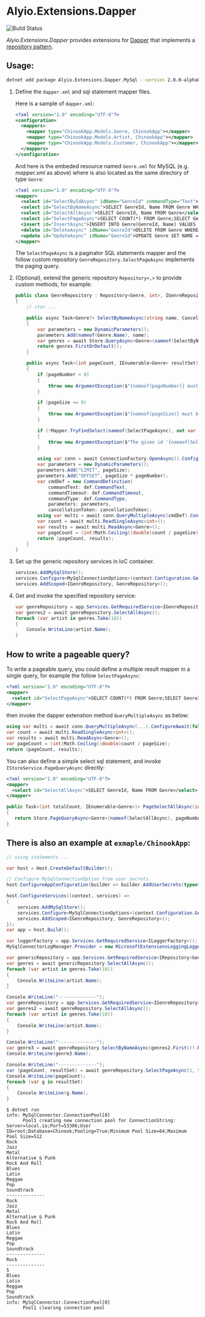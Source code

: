 # Alyio.Extensions.Dapper

![Build Status](https://github.com/ousiax/Alyio.Extensions.Dapper/actions/workflows/ci.yml/badge.svg?branch=main)

_Alyio.Extensions.Dapper_ provides extensions for [Dapper](https://github.com/DapperLib/Dapper) that implements a [repository pattern](https://martinfowler.com/eaaCatalog/repository.html).

## Usage:

```sh
dotnet add package Alyio.Extensions.Dapper.MySql --version 2.0.0-alpha01
```

1. Define the `dapper.xml` and sql statement mapper files.

    Here is a sample of `dapper.xml`:

    ```xml
    <?xml version="1.0" encoding="UTF-8"?>
    <configuration>
      <mappers>
        <mapper type="ChinookApp.Models.Genre, ChinookApp"></mapper>
        <mapper type="ChinookApp.Models.Artist, ChinookApp"></mapper>
        <mapper type="ChinookApp.Models.Customer, ChinookApp"></mapper>
      </mappers>
    </configuration>
    ```

    And here is the embeded resource named `Genre.xml` for MySQL (e.g. _mapper.xml_ as above) where is also located as the same directory of type `Genre`:

    ```xml
    <?xml version="1.0" encoding="UTF-8"?>
    <mapper>
      <select id="SelectByIdAsync" idName="GenreId" commandType="Text">SELECT GenreId, Name FROM Genre WHERE GenreId = @GenreId</select>
      <select id="SelectByNameAsync">SELECT GenreId, Name FROM Genre WHERE Name = @Name</select>
      <select id="SelectAllAsync">SELECT GenreId, Name FROM Genre</select>
      <select id="SelectPageAsync">SELECT COUNT(*) FROM Genre;SELECT GenreId, Name FROM Genre LIMIT @LIMIT OFFSET @OFFSET;</select>
      <insert id="InsertAsync">INSERT INTO Genre(GenreId, Name) VALUES (@GenreId, @Name)</insert>
      <delete id="DeleteAsync" idName="GenreId">DELETE FROM Genre WHERE GenreId = @GenreId</delete>
      <update id="UpdateAsync" idName="GenreId">UPDATE Genre SET NAME = @Name WHERE GenreId = @GenreId</update>
    </mapper>
    ```
    
    The `SelectPageAsync` is a paginator SQL statements mapper and the follow custom repository `GenreRepository.SelectPageAsync` implements the paging query.

2. (Optional), extend the generic repository `Repository<,>` to provide custom methods, for example:

    ```cs
    public class GenreRepository : Repository<Genre, int>, IGenreRepository
    {
        // ctor ...

        public async Task<Genre?> SelectByNameAsync(string name, CancellationToken cancellationToken = default)
        {
            var parameters = new DynamicParameters();
            parameters.Add(nameof(Genre.Name), name);
            var genres = await Store.QueryAsync<Genre>(nameof(SelectByNameAsync), parameters, cancellationToken).ConfigureAwait(false);
            return genres.FirstOrDefault();
        }

        public async Task<(int pageCount, IEnumerable<Genre> resultSet)> SelectPageAsync(int pageNumber, int pageSize, CancellationToken cancellationToken = default)
        {
            if (pageNumber < 0)
            {
                throw new ArgumentException($"{nameof(pageNumber)} must be greater than or equal to zero.");
            }

            if (pageSize <= 0)
            {
                throw new ArgumentException($"{nameof(pageSize)} must be greater than zero.");
            }

            if (!Mapper.TryFindSelect(nameof(SelectPageAsync), out var def))
            {
                throw new ArgumentException($"The given id '{nameof(SelectPageAsync)}' was not present in the mapper.");
            }

            using var conn = await ConnectionFactory.OpenAsync().ConfigureAwait(false);
            var parameters = new DynamicParameters();
            parameters.Add("LIMIT", pageSize);
            parameters.Add("OFFSET", pageSize * pageNumber);
            var cmdDef = new CommandDefinition(
                commandText: def.CommandText,
                commandTimeout: def.CommandTimeout,
                commandType: def.CommandType,
                parameters: parameters,
                cancellationToken: cancellationToken);
            using var multi = await conn.QueryMultipleAsync(cmdDef).ConfigureAwait(false);
            var count = await multi.ReadSingleAsync<int>();
            var results = await multi.ReadAsync<Genre>();
            var pageCount = (int)Math.Ceiling((double)count / pageSize);
            return (pageCount, results);
        }
    }
    ```

3. Set up the generic repository services in IoC container.

    ```cs
    services.AddMySqlStore();
    services.Configure<MySqlConnectionOptions>(context.Configuration.GetSection(nameof(MySqlConnectionOptions)));
    services.AddScoped<IGenreRepository, GenreRepository>();
    ```

4. Get and invoke the specified repository service:

    ```cs
    var genreRepository = app.Services.GetRequiredService<IGenreRepository>();
    var genres2 = await genreRepository.SelectAllAsync();
    foreach (var artist in genres.Take(10))
    {
        Console.WriteLine(artist.Name);
    }
    ```

## How to write a pageable query?

To write a pageable query, you could define a multiple result mapper in a single query, for example the follow `SelectPageAsync`:

 ```xml
 <?xml version="1.0" encoding="UTF-8"?>
 <mapper>
   <select id="SelectPageAsync">SELECT COUNT(*) FROM Genre;SELECT GenreId, Name FROM Genre LIMIT @LIMIT OFFSET @OFFSET;</select>
 </mapper>
 ```

then invoke the dapper extenstion method `QueryMultipleAsync` as below:

```cs
using var multi = await conn.QueryMultipleAsync(...).ConfigureAwait(false);
var count = await multi.ReadSingleAsync<int>();
var results = await multi.ReadAsync<Genre>();
var pageCount = (int)Math.Ceiling((double)count / pageSize);
return (pageCount, results);
```

You can also define a simple select sql statement, and invoke `IStoreService.PageQueryAsync` directly:

 ```xml
 <?xml version="1.0" encoding="UTF-8"?>
 <mapper>
   <select id="SelectAllAsync">SELECT GenreId, Name FROM Genre</select>
 </mapper>
 ```

 ```cs
public Task<(int totalCount, IEnumerable<Genre>)> PageSelectAllAsync(int pageNumber, int pageSize, CancellationToken cancellationToken = default)
{
    return Store.PageQueryAsync<Genre>(nameof(SelectAllAsync), pageNumber, pageSize, cancellationToken);
}
 ```

## There is also an example at `exmaple/ChinookApp`:

```cs
// using statements ...

var host = Host.CreateDefaultBuilder();

// Configure MySqlConnectionOption from user secrets.
host.ConfigureAppConfiguration(builder => builder.AddUserSecrets(typeof(Program).Assembly, false));

host.ConfigureServices((context, services) =>
{
    services.AddMySqlStore();
    services.Configure<MySqlConnectionOptions>(context.Configuration.GetSection(nameof(MySqlConnectionOptions)));
    services.AddScoped<IGenreRepository, GenreRepository>();
});
var app = host.Build();

var loggerFactory = app.Services.GetRequiredService<ILoggerFactory>();
MySqlConnectorLogManager.Provider = new MicrosoftExtensionsLoggingLoggerProvider(loggerFactory);

var genericRepository = app.Services.GetRequiredService<IRepository<Genre, int>>();
var genres = await genericRepository.SelectAllAsync();
foreach (var artist in genres.Take(10))
{
    Console.WriteLine(artist.Name);
}

Console.WriteLine("--------------");
var genreRepository = app.Services.GetRequiredService<IGenreRepository>();
var genres2 = await genreRepository.SelectAllAsync();
foreach (var artist in genres.Take(10))
{
    Console.WriteLine(artist.Name);
}

Console.WriteLine("--------------");
var genre3 = await genreRepository.SelectByNameAsync(genres2.First()!.Name!);
Console.WriteLine(genre3.Name);

Console.WriteLine("--------------");
var (pageCount, resultSet) = await genreRepository.SelectPageAsync(1, 5);
Console.WriteLine(pageCount);
foreach (var g in resultSet)
{
    Console.WriteLine(g.Name);
}
```

```console
$ dotnet run
info: MySqlConnector.ConnectionPool[0]
      Pool1 creating new connection pool for ConnectionString: Server=local.io;Port=53306;User ID=root;Database=Chinook;Pooling=True;Minimum Pool Size=64;Maximum Pool Size=512
Rock
Jazz
Metal
Alternative & Punk
Rock And Roll
Blues
Latin
Reggae
Pop
Soundtrack
--------------
Rock
Jazz
Metal
Alternative & Punk
Rock And Roll
Blues
Latin
Reggae
Pop
Soundtrack
--------------
Rock
--------------
5
Blues
Latin
Reggae
Pop
Soundtrack
info: MySqlConnector.ConnectionPool[0]
      Pool1 clearing connection pool
```
